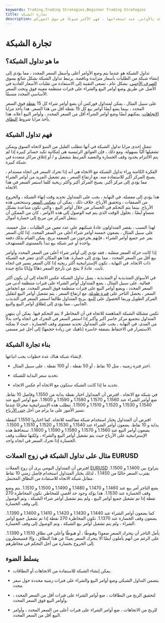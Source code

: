 ```yaml
---
keywords: Trading,Trading Strategies,Beginner Trading Strategies
title: تجارة الشبكة
description: يعتمد تداول الشبكة على وضع أوامر أعلى وأسفل السعر المحدد ، مما يؤدي إلى إنشاء شبكة بالأوامر. عند استخدامها ، فهي الأكثر شيوعًا في سوق الفوركس.
---
```


# تجارة الشبكة
## ما هو تداول الشبكة؟

تداول الشبكة هو عندما يتم وضع الأوامر أعلى وأسفل السعر المحدد ، مما يؤدي إلى إنشاء شبكة من الطلبات بأسعار متزايدة وناقصة. يرتبط تداول الشبكة بشكل شائع بسوق [الصرف الأجنبي](/foreign-exchange). بشكل عام ، تسعى التقنية إلى الاستفادة من تقلبات الأسعار العادية في الأصل عن طريق وضع أوامر البيع والشراء على فترات منتظمة معينة فوق وتحت السعر الأساسي المحدد مسبقًا.

على سبيل المثال ، يمكن لمتداول فوركس أن يضع أوامر شراء كل 15 [نقطة](/pip) فوق السعر المحدد ، بينما يضع أيضًا أوامر بيع كل 15 نقطة أقل من هذا السعر. هذا يأخذ مزايا [الاتجاهات](/trend). يمكنهم أيضًا وضع أوامر الشراء أقل من السعر المحدد ، وأوامر البيع أعلاه. هذا يأخذ مزايا شروط [النطاق](/tradingrange).

## فهم تداول الشبكة

تتمثل إحدى مزايا تداول الشبكة في أنها تتطلب القليل من التنبؤ لاتجاه السوق ويمكن تشغيلها آليًا بسهولة. ومع ذلك ، فإن العوائق الرئيسية هي إمكانية تكبد خسائر كبيرة إذا لم يتم الالتزام بحدود وقف الخسارة والتعقيد المرتبط بتشغيل و / أو إغلاق مراكز متعددة في شبكة كبيرة.

الفكرة الكامنة وراء تداول الشبكة مع الاتجاه هي أنه إذا تحرك السعر في اتجاه مستدام ، يصبح المركز أكبر للاستفادة منه. مع ارتفاع السعر ، يتم تشغيل المزيد من أوامر الشراء مما يؤدي إلى مركز أكبر. يصبح المركز أكبر وأكثر ربحية كلما استمر السعر في هذا الاتجاه.

هذا يؤدي إلى معضلة. في النهاية ، يجب على المتداول تحديد وقت إنهاء الشبكة ، والخروج من الصفقات ، وتحقيق الأرباح. خلاف ذلك ، يمكن أن [ينعكس السعر](/reversal) وستختفي هذه الأرباح. بينما يتم التحكم في الخسائر من خلال أوامر البيع ، والتي تكون متباعدة بشكل متساوٍ أيضًا ، بحلول الوقت الذي يتم فيه الوصول إلى هذه الأوامر ، كان من الممكن أن ينتقل المركز من مربح إلى خسارة أموال.

لهذا السبب ، يقصر المتداولون عادةً شبكتهم على عدد معين من الطلبات ، مثل خمسة. على سبيل المثال ، يضعون خمسة أوامر شراء أعلى من السعر المحدد. إذا كان السعر يمر عبر جميع أوامر الشراء ، فإنهم يخرجون من الصفقة بربح. يمكن القيام بذلك دفعة واحدة أو عبر شبكة بيع تبدأ بالمستوى المستهدف.

إذا كانت حركة السعر متقلبة ، فقد تؤدي إلى أوامر شراء أعلى من السعر المحدد وأوامر بيع أقل من السعر المحدد ، مما يؤدي إلى خسارة. هذا هو المكان الذي تتعثر فيه الشبكة ذات الاتجاه. في النهاية ، تكون الإستراتيجية أكثر ربحية إذا كان السعر يسير في اتجاه ثابت. عادةً لا ينتج عن تأرجح السعر ذهابًا وإيابًا نتائج جيدة.

في الأسواق المتذبذبة أو المتذبذبة ، يميل تداول الشبكة عكس الاتجاه إلى أن يكون أكثر فعالية. على سبيل المثال ، يضع المتداول أوامر الشراء على فترات منتظمة أدنى من السعر المحدد ، ويضع أوامر البيع على فترات منتظمة فوق السعر المحدد. مع انخفاض السعر ، يحصل التاجر على [فترة طويلة](/long). مع ارتفاع السعر ، يتم تشغيل أوامر البيع لتقليل المركز الطويل وربما الحصول على [البيع](/short). يربح المتداول طالما استمر السعر في التذبذب الجانبي ، مما يؤدي إلى إطلاق أوامر البيع والبيع.

تكمن مشكلة الشبكة المناهضة للاتجاه في أن المخاطر لا يتم التحكم فيها. يمكن أن ينتهي المتداول بتجميع مركز خاسر أكبر وأكبر إذا استمر السعر في التحرك في اتجاه واحد بدلاً من المدى. في النهاية ، يجب على المتداول تحديد مستوى وقف الخسارة ، حيث لا يمكنه الاستمرار في الاحتفاظ بصفقة خاسرة (ناهيك عن زيادة حجمها) إلى أجل غير مسمى.

## بناء تجارة الشبكة

لإنشاء شبكة هناك عدة خطوات يجب اتباعها.

- اختر فترة زمنية ، مثل 10 نقاط ، أو 50 نقطة ، أو 100 نقطة ، على سبيل المثال.

- تحديد سعر البداية للشبكة.

- تحديد ما إذا كانت الشبكة ستكون مع الاتجاه أم عكس الاتجاه.

في شبكة مع الاتجاه ، افترض أن المتداول اختار نقطة بداية من 1.1550 وفاصل 10 نقاط. ضع أوامر الشراء عند 1.1560 و 1.1570 و 1.1580 و 1.1590 و 1.1600. ضع أوامر البيع عند 1.1540 و 1.1530 و 1.1520 و 1.1510 و 1.1500. تتطلب هذه الإستراتيجية مخرجًا عندما تسير الأمور على ما يرام من أجل [جني الأرباح](/lock_in_profits).

افترض أن المتداول يختار استخدام شبكة معاكسة للاتجاه. كما اختاروا 1.1550 كنقطة بداية و 10 نقاط. يضعون أوامر الشراء عند 1.1540 و 1.1530 و 1.1520 و 1.1510 و 1.1500. يضعون أوامر البيع عند 1.1560 و 1.1570 و 1.1580 و 1.1590 و 1.1600. ستحافظ هذه الإستراتيجية على الأرباح حيث يتم تشغيل أوامر البيع والشراء ، ولكنها تتطلب وقف الخسارة إذا تحرك السعر في اتجاه واحد.

## مثال على تداول الشبكة في زوج العملات EURUSD

افترض أن المتداول اليومي يرى أن زوج العملات [EURUSD](/eur-usd-euro-us-dollar-currency-pair) يتراوح بين 1.1400 و 1.1500. يقترب السعر حاليًا من 1.1450 ، لذلك يختار المتداول استخدام فاصل زمني 10 نقاط مقابل شبكة الاتجاه للاستفادة من النطاق المحتمل.

يضع التاجر أمر بيع عند 1.1460 و 1.1470 و 1.1480 و 1.1490 و 1.1500 و 1.1510. يتم وضع وقف الخسارة عند 1.1530. هذا يؤكد وجود حد أقصى للمخاطر. تكون المخاطرة 270 نقطة إذا تم تشغيل جميع أوامر البيع ، ولم يتم تشغيل أوامر شراء الشبكة ، وتم الوصول إلى وقف الخسارة.

كما يضعون أوامر الشراء عند 1.1440 و 1.1430 و 1.1420 و 1.1410 و 1.1400 و 1.1390. يضعون وقف الخسارة عند 1.1370. تكون المخاطرة 270 نقطة إذا تم تشغيل جميع أوامر الشراء ، ولم يتم تشغيل أوامر بيع الشبكة ، وتم الوصول إلى وقف الخسارة.

يأمل التاجر أن يتحرك السعر صعودًا وهبوطًا ، أو هبوطًا وأعلى في نطاق 1.1510 و 1.1390. على الرغم من أنهم يأملون أيضًا ألا يتحرك السعر بعيدًا عن هذا النطاق ، وإلا فسيضطرون إلى الخروج بخسارة من أجل التحكم في مخاطرهم.

## يسلط الضوء

- يمكن إنشاء الشبكة للاستفادة من الاتجاهات أو النطاقات.

- يتضمن التداول الشبكي وضع أوامر البيع والشراء على فترات زمنية محددة حول سعر محدد.

- لتحقيق الربح من النطاقات ، ضع أوامر الشراء على فترات أقل من السعر المحدد ، وأوامر البيع فوق السعر المحدد.

- للربح من الاتجاهات ، ضع أوامر الشراء على فترات أعلى من السعر المحدد ، وأوامر البيع أقل من السعر المحدد.

